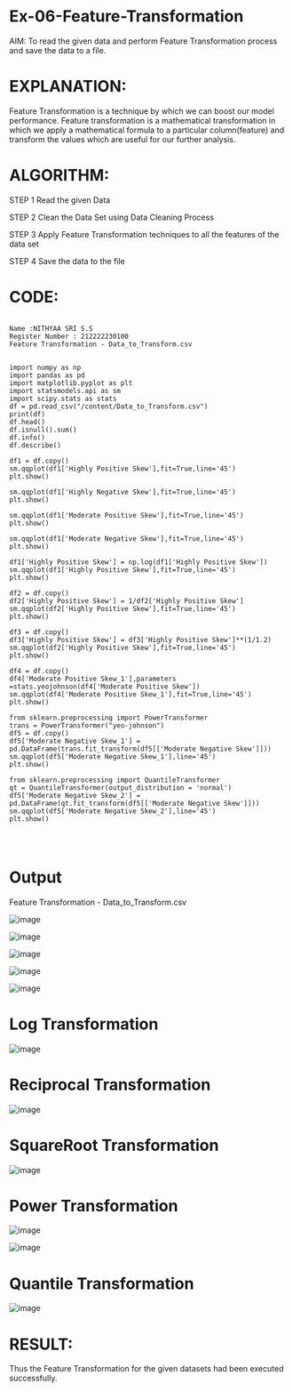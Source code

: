 # Ex-06-Feature-Transformation
AIM:
To read the given data and perform Feature Transformation process and save the data to a file.

# EXPLANATION:
Feature Transformation is a technique by which we can boost our model performance. Feature transformation is a mathematical transformation in which we apply a mathematical formula to a particular column(feature) and transform the values which are useful for our further analysis.

# ALGORITHM:
STEP 1
Read the given Data

STEP 2
Clean the Data Set using Data Cleaning Process

STEP 3
Apply Feature Transformation techniques to all the features of the data set

STEP 4
Save the data to the file


# CODE:

```

Name :NITHYAA SRI S.S
Register Number : 212222230100
Feature Transformation - Data_to_Transform.csv


import numpy as np
import pandas as pd
import matplotlib.pyplot as plt
import statsmodels.api as sm
import scipy.stats as stats
df = pd.read_csv("/content/Data_to_Transform.csv")
print(df)
df.head()
df.isnull().sum()
df.info()
df.describe()

df1 = df.copy()
sm.qqplot(df1['Highly Positive Skew'],fit=True,line='45')
plt.show()

sm.qqplot(df1['Highly Negative Skew'],fit=True,line='45')
plt.show()

sm.qqplot(df1['Moderate Positive Skew'],fit=True,line='45')
plt.show()

sm.qqplot(df1['Moderate Negative Skew'],fit=True,line='45')
plt.show()

df1['Highly Positive Skew'] = np.log(df1['Highly Positive Skew'])
sm.qqplot(df1['Highly Positive Skew'],fit=True,line='45')
plt.show()

df2 = df.copy()
df2['Highly Positive Skew'] = 1/df2['Highly Positive Skew']
sm.qqplot(df2['Highly Positive Skew'],fit=True,line='45')
plt.show()

df3 = df.copy()
df3['Highly Positive Skew'] = df3['Highly Positive Skew']**(1/1.2)
sm.qqplot(df2['Highly Positive Skew'],fit=True,line='45')
plt.show()

df4 = df.copy()
df4['Moderate Positive Skew_1'],parameters =stats.yeojohnson(df4['Moderate Positive Skew'])
sm.qqplot(df4['Moderate Positive Skew_1'],fit=True,line='45')
plt.show()

from sklearn.preprocessing import PowerTransformer 
trans = PowerTransformer("yeo-johnson")
df5 = df.copy()
df5['Moderate Negative Skew_1'] = pd.DataFrame(trans.fit_transform(df5[['Moderate Negative Skew']]))
sm.qqplot(df5['Moderate Negative Skew_1'],line='45')
plt.show()

from sklearn.preprocessing import QuantileTransformer
qt = QuantileTransformer(output_distribution = 'normal')
df5['Moderate Negative Skew_2'] = pd.DataFrame(qt.fit_transform(df5[['Moderate Negative Skew']]))
sm.qqplot(df5['Moderate Negative Skew_2'],line='45')
plt.show()




```

# Output

Feature Transformation - Data_to_Transform.csv

![image](https://user-images.githubusercontent.com/119122478/236634316-68903489-2322-44f2-b500-7b861c33de89.png)

![image](https://user-images.githubusercontent.com/119122478/236634340-3d88369f-ca3d-4229-9118-8bde52bf2804.png)


![image](https://user-images.githubusercontent.com/119122478/236634372-c4fb030a-a34b-4636-91a4-a3e0c368ceda.png)

![image](https://user-images.githubusercontent.com/119122478/236634394-4f375b22-52b0-48f7-8b5a-6bdfcad94a6c.png)

![image](https://user-images.githubusercontent.com/119122478/236634419-6eaab676-d652-41e8-be77-fc3676648f6e.png)

# Log Transformation

![image](https://user-images.githubusercontent.com/119122478/234178512-67e6e180-ed44-476c-824a-da68fc4702b1.png)

# Reciprocal Transformation


![image](https://user-images.githubusercontent.com/119122478/234178642-33922ef4-e794-4d56-87b5-3053c18980a0.png)

# SquareRoot Transformation

![image](https://user-images.githubusercontent.com/119122478/234178775-1c075ce2-09ae-4055-8192-bb7cb8d6b8da.png)

# Power Transformation

![image](https://user-images.githubusercontent.com/119122478/234178882-210574f4-a103-46f4-bab2-26fcd506b1de.png)

![image](https://user-images.githubusercontent.com/119122478/234178951-f79cc66e-2270-4d7c-b1f4-87d4281039c7.png)

# Quantile Transformation

![image](https://user-images.githubusercontent.com/119122478/234179043-01875620-2866-43d8-b4f1-2b4c9c5b56e8.png)

# RESULT:
Thus the Feature Transformation for the given datasets had been executed successfully.






